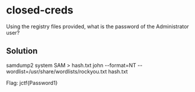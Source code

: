 # closed-creds

Using the registry files provided, what is the password of the Administrator user?

## Solution

samdump2 system SAM > hash.txt
john --format=NT --wordlist=/usr/share/wordlists/rockyou.txt hash.txt

Flag: jctf{Password1}
